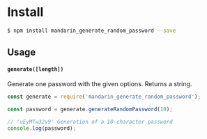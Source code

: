 # Install
```bash
$ npm install mandarin_generate_random_password --save
```
## Usage

#### `generate([length])`

Generate one password with the given options. Returns a string.

```javascript
const generate = require('mandarin_generate_random_password');

const password = generate.generateRandomPassword(10);

// 'uEyMTw32v9' Generation of a 10-character password
console.log(password);
```